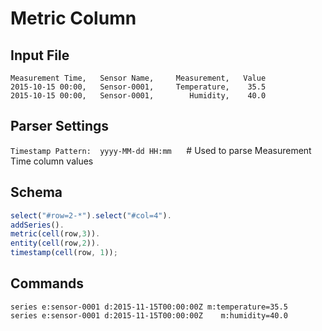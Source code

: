 # Metric Column

## Input File

```csv
Measurement Time,   Sensor Name,     Measurement,   Value
2015-10-15 00:00,   Sensor-0001,     Temperature,    35.5
2015-10-15 00:00,   Sensor-0001,        Humidity,    40.0
```

## Parser Settings

`Timestamp Pattern:  yyyy-MM-dd HH:mm`      # Used to parse Measurement Time column values

## Schema

```javascript
select("#row=2-*").select("#col=4").
addSeries().
metric(cell(row,3)).
entity(cell(row,2)).
timestamp(cell(row, 1));
```

## Commands

```ls
series e:sensor-0001 d:2015-11-15T00:00:00Z m:temperature=35.5
series e:sensor-0001 d:2015-11-15T00:00:00Z    m:humidity=40.0
```